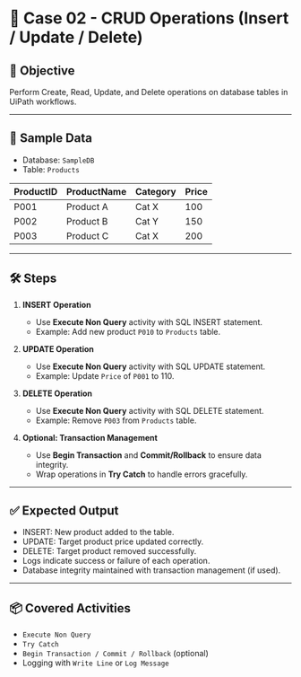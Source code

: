 # 📘 Case 02 - CRUD Operations (Insert / Update / Delete)

## 🎯 Objective
Perform Create, Read, Update, and Delete operations on database tables in UiPath workflows.

---

## 📝 Sample Data
- Database: `SampleDB`  
- Table: `Products`
  
| ProductID | ProductName | Category | Price |
|-----------|------------|---------|-------|
| P001      | Product A  | Cat X   | 100   |
| P002      | Product B  | Cat Y   | 150   |
| P003      | Product C  | Cat X   | 200   |

---

## 🛠️ Steps
1. **INSERT Operation**
   - Use **Execute Non Query** activity with SQL INSERT statement.  
   - Example: Add new product `P010` to `Products` table.  

2. **UPDATE Operation**
   - Use **Execute Non Query** activity with SQL UPDATE statement.  
   - Example: Update `Price` of `P001` to 110.  

3. **DELETE Operation**
   - Use **Execute Non Query** activity with SQL DELETE statement.  
   - Example: Remove `P003` from `Products` table.  

4. **Optional: Transaction Management**
   - Use **Begin Transaction** and **Commit/Rollback** to ensure data integrity.  
   - Wrap operations in **Try Catch** to handle errors gracefully.

---

## ✅ Expected Output
- INSERT: New product added to the table.  
- UPDATE: Target product price updated correctly.  
- DELETE: Target product removed successfully.  
- Logs indicate success or failure of each operation.  
- Database integrity maintained with transaction management (if used).

---

## 📦 Covered Activities
- `Execute Non Query`  
- `Try Catch`  
- `Begin Transaction / Commit / Rollback` (optional)  
- Logging with `Write Line` or `Log Message`
